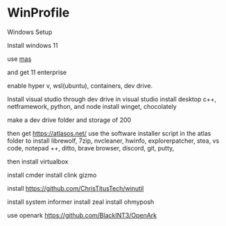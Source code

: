 # WinProfile
Windows Setup

Install windows 11

use [mas](https://github.com/massgravel/Microsoft-Activation-Scripts)

and get 11 enterprise

enable hyper v, wsl(ubuntu), containers, dev drive.

Install visual studio through dev drive
in visual studio install desktop c++, netframework, python, and node
install winget, chocolately


make a dev drive folder and storage of 200



then get https://atlasos.net/
use the software installer script in the atlas folder to install librewolf, 7zip, nvcleaner, hwinfo, explorerpatcher, stea, vs code, notepad ++, ditto, brave browser, discord, git, putty,

then install virtualbox

install cmder 
install clink gizmo


install https://github.com/ChrisTitusTech/winutil

install system informer
install zeal
install ohmyposh


use openark https://github.com/BlackINT3/OpenArk

